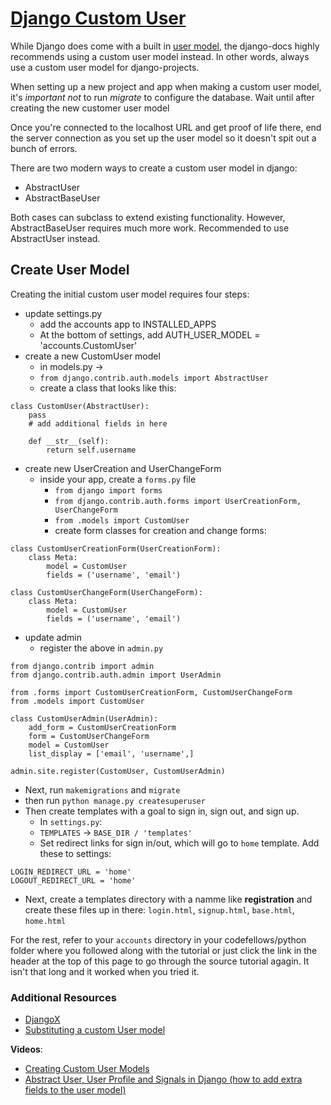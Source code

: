 # [Django Custom User](https://learndjango.com/tutorials/django-custom-user-model)

While Django does come with a built in [user model](https://docs.djangoproject.com/en/3.1/ref/contrib/auth/#django.contrib.auth.models.User), the django-docs highly recommends using a custom user model instead. In other words, always use a custom user model for django-projects. 

When setting up a new project and app when making a custom user model, it's _important not_ to run _migrate_ to configure the database. Wait until after creating the new customer user model

Once you're connected to the localhost URL and get proof of life there, end the server connection as you set up the user model so it doesn't spit out a bunch of errors.

There are two modern ways to create a custom user model in django:
- AbstractUser
- AbstractBaseUser

Both cases can subclass to extend existing functionality. However, AbstractBaseUser requires much more work. Recommended to use AbstractUser instead.

## Create User Model

Creating the initial custom user model requires four steps:
- update settings.py
  - add the accounts app to INSTALLED_APPS
  - At the bottom of settings, add AUTH_USER_MODEL = 'accounts.CustomUser'
- create a new CustomUser model
  - in models.py ->
  - `from django.contrib.auth.models import AbstractUser`
  - create a class that looks like this:
```
class CustomUser(AbstractUser):
    pass
    # add additional fields in here

    def __str__(self):
        return self.username
```
- create new UserCreation and UserChangeForm
  - inside your app, create a `forms.py` file 
    - `from django import forms`
    - `from django.contrib.auth.forms import UserCreationForm, UserChangeForm`
    - `from .models import CustomUser`
    - create form classes for creation and change forms:
```
class CustomUserCreationForm(UserCreationForm):
    class Meta:
        model = CustomUser
        fields = ('username', 'email')

class CustomUserChangeForm(UserChangeForm):
    class Meta:
        model = CustomUser
        fields = ('username', 'email')
```
- update admin
  - register the above in `admin.py`
```
from django.contrib import admin
from django.contrib.auth.admin import UserAdmin

from .forms import CustomUserCreationForm, CustomUserChangeForm
from .models import CustomUser

class CustomUserAdmin(UserAdmin):
    add_form = CustomUserCreationForm
    form = CustomUserChangeForm
    model = CustomUser
    list_display = ['email', 'username',]

admin.site.register(CustomUser, CustomUserAdmin)
```
- Next, run `makemigrations` and `migrate`
- then run `python manage.py createsuperuser`
- Then create templates with a goal to sign in, sign out, and sign up. 
  - In `settings.py`:
  - `TEMPLATES` -> `BASE_DIR / 'templates'`
  - Set redirect links for sign in/out, which will go to `home` template. Add these to settings:
```
LOGIN_REDIRECT_URL = 'home'
LOGOUT_REDIRECT_URL = 'home'
```
- Next, create a templates directory with a namme like **registration** and create these files up in there: `login.html`, `signup.html`, `base.html`, `home.html`

For the rest, refer to your `accounts` directory in your codefellows/python folder where you followed along with the tutorial or just click the link in the header at the top of this page to go through the source tutorial agagin. It isn't that long and it worked when you tried it.

### Additional Resources

- [DjangoX](https://github.com/wsvincent/djangox)
- [Substituting a custom User model](https://docs.djangoproject.com/en/3.0/topics/auth/customizing/#auth-custom-user)

**Videos**:
- [Creating Custom User Models](https://www.youtube.com/watch?v=eCeRC7E8Z7Y&t=59s)
- [Abstract User, User Profile and Signals in Django (how to add extra fields to the user model)](https://www.youtube.com/watch?v=EudKs1HPUfE)